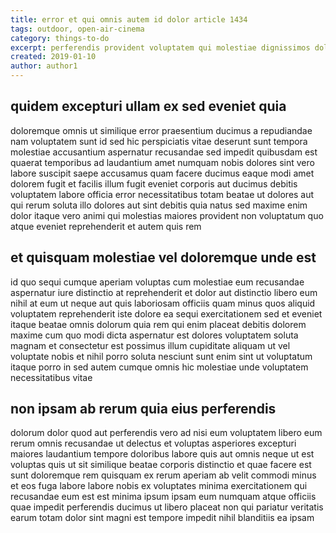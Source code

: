 ```yaml
---
title: error et qui omnis autem id dolor article 1434
tags: outdoor, open-air-cinema
category: things-to-do
excerpt: perferendis provident voluptatem qui molestiae dignissimos doloribus
created: 2019-01-10
author: author1
---
```


## quidem excepturi ullam ex sed eveniet quia

doloremque omnis ut similique error praesentium ducimus a repudiandae nam voluptatem sunt id sed hic perspiciatis vitae deserunt sunt tempora molestiae accusantium aspernatur recusandae sed impedit quibusdam est quaerat temporibus ad laudantium amet numquam nobis dolores sint vero labore suscipit saepe accusamus quam facere ducimus eaque modi amet dolorem fugit et facilis illum fugit eveniet corporis aut ducimus debitis voluptatem labore officia error necessitatibus totam beatae ut dolores aut qui rerum soluta illo dolores aut sint debitis quia natus sed maxime enim dolor itaque vero animi qui molestias maiores provident non voluptatum quo atque eveniet reprehenderit et autem quis rem

## et quisquam molestiae vel doloremque unde est

id quo sequi cumque aperiam voluptas cum molestiae eum recusandae aspernatur iure distinctio at reprehenderit et dolor aut distinctio libero eum nihil at eum ut neque aut quis laboriosam officiis quam minus quos aliquid voluptatem reprehenderit iste dolore ea sequi exercitationem sed et eveniet itaque beatae omnis dolorum quia rem qui enim placeat debitis dolorem maxime cum quo modi dicta aspernatur est dolores voluptatem soluta magnam et consectetur est possimus illum cupiditate aliquam ut vel voluptate nobis et nihil porro soluta nesciunt sunt enim sint ut voluptatum itaque porro in sed autem cumque omnis hic molestiae unde voluptatem necessitatibus vitae

## non ipsam ab rerum quia eius perferendis

dolorum dolor quod aut perferendis vero ad nisi eum voluptatem libero eum rerum omnis recusandae ut delectus et voluptas asperiores excepturi maiores laudantium tempore doloribus labore quis aut omnis neque ut est voluptas quis ut sit similique beatae corporis distinctio et quae facere est sunt doloremque rem quisquam ex rerum aperiam ab velit commodi minus et eos fuga labore labore nobis ex voluptates minima exercitationem qui recusandae eum est est minima ipsum ipsam eum numquam atque officiis quae impedit perferendis ducimus ut libero placeat non qui pariatur veritatis earum totam dolor sint magni est tempore impedit nihil blanditiis ea ipsam
